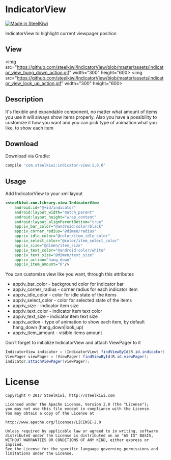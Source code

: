 # IndicatorView

[![Made in SteelKiwi](https://github.com/steelkiwi/IndicatorView/blob/master/assets/made_in_steelkiwi.png)](http://steelkiwi.com/blog/)

IndicatorView to highlight current viewpager position

## View

<img src="https://github.com/steelkiwi/IndicatorView/blob/master/assets/indicator_view_hung_down_action.gif" width="300" height="600>
<img src="https://github.com/steelkiwi/IndicatorView/blob/master/assets/indicator_view_look_up_action.gif" width="300" height="600>

## Description

It's flexible and expandable component, no matter what amount of items you use it will always show items properly.
Also you have a possibility to customize it how you want and you can pick type of animation what you like, to show each item

## Download

Download via Gradle:

```gradle
compile 'com.steelkiwi:indicator-view:1.0.0'
```

## Usage

Add IndicatorView to your xml layout

```xml
<steelkiwi.com.library.view.IndicatorView
    android:id="@+id/indicator"
    android:layout_width="match_parent"
    android:layout_height="wrap_content"
    android:layout_alignParentBottom="true"
    app:iv_bar_color="@android:color/black"
    app:iv_corner_radius="@dimen/radius"
    app:iv_idle_color="@color/item_idle_color"
    app:iv_select_color="@color/item_select_color"
    app:iv_size="@dimen/item_size"
    app:iv_text_color="@android:color/white"
    app:iv_text_size="@dimen/text_size"
    app:iv_action="hang_down"
    app:iv_item_amount="6"/>
```

You can customize view like you want, through this attributes

 * app:iv_bar_color - background color for indicator bar
 * app:iv_corner_radius - corner radius for each indicator item
 * app:iv_idle_color - color for idle state of the items
 * app:iv_select_color - color for selected state of the items
 * app:iv_size - indicator item size
 * app:iv_text_color - indicator item text color
 * app:iv_text_size - indicator item text size
 * app:iv_action - type of animation to show each item, by default hang_down (hang_down|look_up)
 * app:iv_item_amount - visible items amount

Don`t forget to initialize IndicatorView and attach ViewPager to it

```java
IndicatorView indicator = (IndicatorView) findViewById(R.id.indicator);
ViewPager viewPager = (ViewPager) findViewById(R.id.viewPager);
indicator.attachViewPager(viewPager);
```

# License

```
Copyright © 2017 SteelKiwi, http://steelkiwi.com

Licensed under the Apache License, Version 2.0 (the "License");
you may not use this file except in compliance with the License.
You may obtain a copy of the License at

http://www.apache.org/licenses/LICENSE-2.0

Unless required by applicable law or agreed to in writing, software
distributed under the License is distributed on an "AS IS" BASIS,
WITHOUT WARRANTIES OR CONDITIONS OF ANY KIND, either express or implied.
See the License for the specific language governing permissions and
limitations under the License.
```